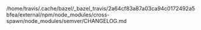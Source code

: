 /home/travis/.cache/bazel/_bazel_travis/2a64cf83a87a03ca94c0172492a5bfea/external/npm/node_modules/cross-spawn/node_modules/semver/CHANGELOG.md